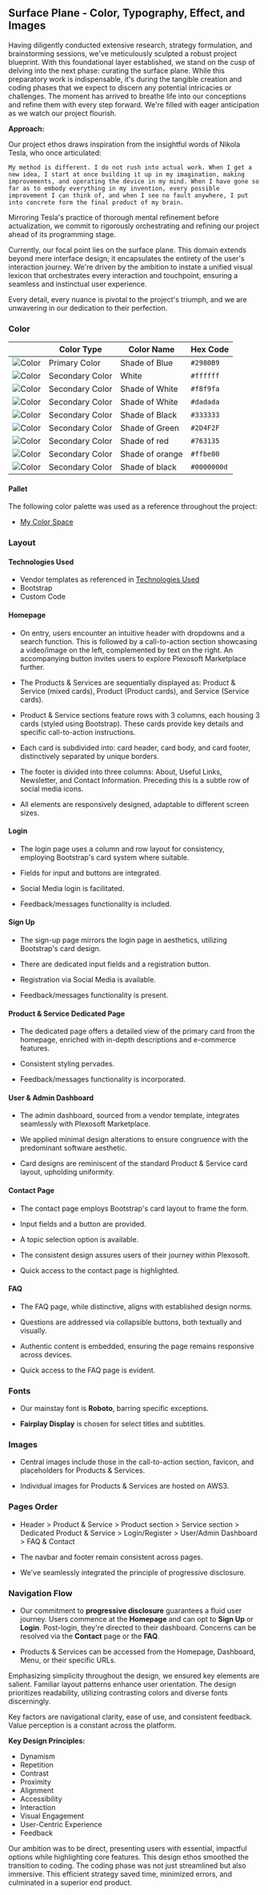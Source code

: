 ## Surface Plane - Color, Typography, Effect, and Images

Having diligently conducted extensive research, strategy formulation, and brainstorming sessions, we've meticulously sculpted a robust project blueprint. With this foundational layer established, we stand on the cusp of delving into the next phase: curating the surface plane. While this preparatory work is indispensable, it's during the tangible creation and coding phases that we expect to discern any potential intricacies or challenges. The moment has arrived to breathe life into our conceptions and refine them with every step forward. We're filled with eager anticipation as we watch our project flourish.

**Approach:**

Our project ethos draws inspiration from the insightful words of Nikola Tesla, who once articulated:

    My method is different. I do not rush into actual work. When I get a new idea, I start at once building it up in my imagination, making improvements, and operating the device in my mind. When I have gone so far as to embody everything in my invention, every possible improvement I can think of, and when I see no fault anywhere, I put into concrete form the final product of my brain.
 
Mirroring Tesla's practice of thorough mental refinement before actualization, we commit to rigorously orchestrating and refining our project ahead of its programming stage.

Currently, our focal point lies on the surface plane. This domain extends beyond mere interface design; it encapsulates the entirety of the user's interaction journey. We're driven by the ambition to instate a unified visual lexicon that orchestrates every interaction and touchpoint, ensuring a seamless and instinctual user experience.

Every detail, every nuance is pivotal to the project's triumph, and we are unwavering in our dedication to their perfection.

### Color

|                                                                  | Color Type      | Color Name      | Hex Code  |
| ---------------------------------------------------------------- | --------------- | --------------- | --------- |
| ![Color](https://via.placeholder.com/50x50/2980B9/2980B9?text=+) | Primary Color   | Shade of Blue   | `#2980B9` |
| ![Color](https://via.placeholder.com/50x50/ffffff/ffffff?text=+) | Secondary Color | White   | `#ffffff` |
| ![Color](https://via.placeholder.com/50x50/f8f9fa/f8f9fa?text=+) | Secondary Color | Shade of White      | `#f8f9fa` |
| ![Color](https://via.placeholder.com/50x50/dadada/dadada?text=+) | Secondary Color | Shade of White      | `#dadada` |
| ![Color](https://via.placeholder.com/50x50/333333/333333?text=+) | Secondary Color | Shade of Black  | `#333333` |
| ![Color](https://via.placeholder.com/50x50/2D4F2F/2D4F2F?text=+) | Secondary Color | Shade of Green  | `#2D4F2F` |
| ![Color](https://via.placeholder.com/50x50/763135/763135?text=+) | Secondary Color | Shade of red    | `#763135` |
| ![Color](https://via.placeholder.com/50x50/ffbe00/ffbe00?text=+) | Secondary Color | Shade of orange | `#ffbe00` |
| ![Color](https://via.placeholder.com/50x50/0000000d/0000000d?text=+) | Secondary Color | Shade of black | `#0000000d` |


#### Pallet

The following color palette was used as a reference throughout the project:

- [My Color Space](https://mycolor.space/?hex=%232980B9&sub=1)

### Layout

#### Technologies Used

- Vendor templates as referenced in [Technologies Used](../../../tech/tech_used.md)
- Bootstrap
- Custom Code

#### Homepage

- On entry, users encounter an intuitive header with dropdowns and a search function. This is followed by a call-to-action section showcasing a video/image on the left, complemented by text on the right. An accompanying button invites users to explore Plexosoft Marketplace further.
  
- The Products & Services are sequentially displayed as: Product & Service (mixed cards), Product (Product cards), and Service (Service cards).

- Product & Service sections feature rows with 3 columns, each housing 3 cards (styled using Bootstrap). These cards provide key details and specific call-to-action instructions.

- Each card is subdivided into: card header, card body, and card footer, distinctively separated by unique borders.

- The footer is divided into three columns: About, Useful Links, Newsletter, and Contact Information. Preceding this is a subtle row of social media icons.

- All elements are responsively designed, adaptable to different screen sizes.

#### Login

- The login page uses a column and row layout for consistency, employing Bootstrap's card system where suitable.
  
- Fields for input and buttons are integrated.
  
- Social Media login is facilitated.
  
- Feedback/messages functionality is included.

#### Sign Up

- The sign-up page mirrors the login page in aesthetics, utilizing Bootstrap's card design.
  
- There are dedicated input fields and a registration button.

- Registration via Social Media is available.

- Feedback/messages functionality is present.

#### Product & Service Dedicated Page

- The dedicated page offers a detailed view of the primary card from the homepage, enriched with in-depth descriptions and e-commerce features.

- Consistent styling pervades.

- Feedback/messages functionality is incorporated.

#### User & Admin Dashboard

- The admin dashboard, sourced from a vendor template, integrates seamlessly with Plexosoft Marketplace.

- We applied minimal design alterations to ensure congruence with the predominant software aesthetic.

- Card designs are reminiscent of the standard Product & Service card layout, upholding uniformity.

#### Contact Page

- The contact page employs Bootstrap's card layout to frame the form.

- Input fields and a button are provided.

- A topic selection option is available.

- The consistent design assures users of their journey within Plexosoft.

- Quick access to the contact page is highlighted.

#### FAQ

- The FAQ page, while distinctive, aligns with established design norms.

- Questions are addressed via collapsible buttons, both textually and visually.

- Authentic content is embedded, ensuring the page remains responsive across devices.

- Quick access to the FAQ page is evident.

### Fonts

- Our mainstay font is **Roboto**, barring specific exceptions.

- **Fairplay Display** is chosen for select titles and subtitles.

### Images

- Central images include those in the call-to-action section, favicon, and placeholders for Products & Services.

- Individual images for Products & Services are hosted on AWS3.

### Pages Order

- Header > Product & Service > Product section > Service section > Dedicated Product & Service > Login/Register > User/Admin Dashboard > FAQ & Contact

- The navbar and footer remain consistent across pages.

- We've seamlessly integrated the principle of progressive disclosure.

### Navigation Flow

- Our commitment to **progressive disclosure** guarantees a fluid user journey. Users commence at the **Homepage** and can opt to **Sign Up** or **Login**. Post-login, they're directed to their dashboard. Concerns can be resolved via the **Contact** page or the **FAQ**.

- Products & Services can be accessed from the Homepage, Dashboard, Menu, or their specific URLs.

Emphasizing simplicity throughout the design, we ensured key elements are salient. Familiar layout patterns enhance user orientation. The design prioritizes readability, utilizing contrasting colors and diverse fonts discerningly.

Key factors are navigational clarity, ease of use, and consistent feedback. Value perception is a constant across the platform.

**Key Design Principles:**

- Dynamism
- Repetition
- Contrast
- Proximity
- Alignment
- Accessibility
- Interaction
- Visual Engagement
- User-Centric Experience
- Feedback

Our ambition was to be direct, presenting users with essential, impactful options while highlighting core features. This design ethos smoothed the transition to coding. The coding phase was not just streamlined but also immersive. This efficient strategy saved time, minimized errors, and culminated in a superior end product.